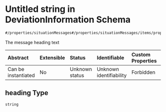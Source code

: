 # Untitled string in DeviationInformation Schema

```txt
#/properties/situationMessages#/properties/situationMessages/items/properties/heading
```

The message heading text

| Abstract            | Extensible | Status         | Identifiable            | Custom Properties | Additional Properties | Access Restrictions | Defined In                                                                                                         |
| :------------------ | :--------- | :------------- | :---------------------- | :---------------- | :-------------------- | :------------------ | :----------------------------------------------------------------------------------------------------------------- |
| Can be instantiated | No         | Unknown status | Unknown identifiability | Forbidden         | Allowed               | none                | [deviation-information.json*](../../schema/extended-information/deviation-information.json "open original schema") |

## heading Type

`string`

